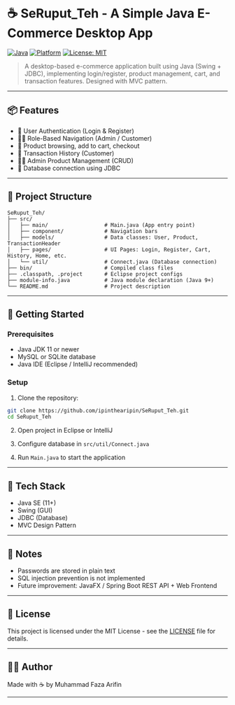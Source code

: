 
# ☕ SeRuput_Teh - A Simple Java E-Commerce Desktop App

[![Java](https://img.shields.io/badge/Java-ED8B00?style=for-the-badge&logo=java&logoColor=white)](https://www.oracle.com/java/)
[![Platform](https://img.shields.io/badge/Platform-Desktop-blue?style=for-the-badge)]()
[![License: MIT](https://img.shields.io/badge/License-MIT-green.svg?style=for-the-badge)](LICENSE)

> A desktop-based e-commerce application built using Java (Swing + JDBC), implementing login/register, product management, cart, and transaction features. Designed with MVC pattern.

---

## 📦 Features

- 🔐 User Authentication (Login & Register)
- 🧑‍💼 Role-Based Navigation (Admin / Customer)
- 🛒 Product browsing, add to cart, checkout
- 📜 Transaction History (Customer)
- 🧑‍🍳 Admin Product Management (CRUD)
- 💾 Database connection using JDBC

---

## 🧭 Project Structure

```
SeRuput_Teh/
├── src/
│   ├── main/                  # Main.java (App entry point)
│   ├── component/             # Navigation bars
│   ├── models/                # Data classes: User, Product, TransactionHeader
│   ├── pages/                 # UI Pages: Login, Register, Cart, History, Home, etc.
│   └── util/                  # Connect.java (Database connection)
├── bin/                       # Compiled class files
├── .classpath, .project       # Eclipse project configs
├── module-info.java           # Java module declaration (Java 9+)
└── README.md                  # Project description
```

---

## 🚀 Getting Started

### Prerequisites
- Java JDK 11 or newer
- MySQL or SQLite database
- Java IDE (Eclipse / IntelliJ recommended)

### Setup

1. Clone the repository:
```bash
git clone https://github.com/ipinthearipin/SeRuput_Teh.git
cd SeRuput_Teh
```

2. Open project in Eclipse or IntelliJ

3. Configure database in `src/util/Connect.java`

4. Run `Main.java` to start the application

---

## 🧠 Tech Stack

- Java SE (11+)
- Swing (GUI)
- JDBC (Database)
- MVC Design Pattern

---

## 📌 Notes

- Passwords are stored in plain text
- SQL injection prevention is not implemented
- Future improvement: JavaFX / Spring Boot REST API + Web Frontend

---

## 📄 License

This project is licensed under the MIT License - see the [LICENSE](LICENSE) file for details.

---


## 👨‍💻 Author

Made with ☕ by Muhammad Faza Arifin  

---
